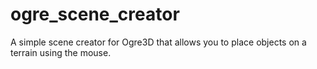ogre_scene_creator
==================

A simple scene creator for Ogre3D that allows you to place objects on a terrain using the mouse.